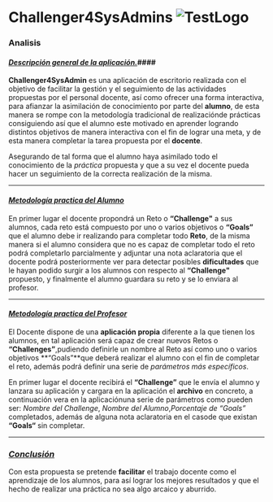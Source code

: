 # **Challenger4SysAdmins** ![TestLogo](D:\Desktop\Challenger4SysAdmin\TestLogo.png) 

### **Analisis**

####  *<u>Descripción general de la aplicación.</u>*####

**Challenger4SysAdmin** es una aplicación de escritorio realizada con el objetivo de facilitar la gestión y  el seguimiento de las actividades propuestas por el personal docente, así como ofrecer una forma interactiva, para  afianzar la asimilación de conocimiento por parte del **alumno**, de esta manera se rompe con la metodología tradicional de realizaciónde prácticas consiguiendo así que el alumno este motivado en aprender logrando distintos objetivos de manera interactiva con el fin de lograr una meta, y de esta manera completar la tarea propuesta por el **docente**.

Asegurando de tal forma que el alumno haya asimilado todo el conocimiento de la *práctica* propuesta  y  que a su vez el docente pueda hacer un seguimiento de la correcta realización de la misma.

------

#### *<u>Metodología practica del Alumno</u>*

En primer lugar el docente propondrá un Reto o **“Challenge"** a sus alumnos, cada reto está compuesto por uno o varios objetivos o  **“Goals”** que el alumno debe ir realizando para completar todo **Reto**, de la misma manera si el alumno considera que no es capaz de completar todo el reto podrá completarlo parcialmente y adjuntar una nota aclaratoria que el docente podrá posteriormente ver para detectar posibles **dificultades** que  le hayan podido surgir a los alumnos con respecto al **“Challenge"** propuesto, y finalmente el alumno guardara su reto y se lo enviara al profesor.

------

#### *<u>Metodología practica del Profesor</u>*

El Docente dispone de una **aplicación propia** diferente a la que tienen los alumnos, en tal aplicación será capaz de crear nuevos Retos o **“Challenges”**,pudiendo definirle un nombre al Reto así como uno o varios objetivos **“Goals”**que deberá realizar el alumno con el fin de completar el reto, además podrá definir una serie de *parámetros más específicos*.

En primer lugar el docente recibirá el **“Challenge”** que le envía el alumno y  lanzara su aplicación y cargara en la aplicación el **archivo** en concreto, a continuación vera en la aplicaciónuna serie de parámetros como pueden ser: *Nombre del Challenge*, *Nombre del Alumno*,*Porcentaje de “Goals”* completados, además de alguna nota aclaratoria en el casode que existan **“Goals“** sin completar.

------

### *<u>Conclusión</u>*

Con esta propuesta se pretende **facilitar** el trabajo docente como el aprendizaje de los alumnos,
para así lograr los mejores resultados y que el hecho de realizar una práctica
no sea algo arcaico y aburrido.







































